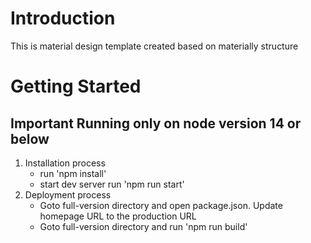# Introduction

This is material design template created based on materially structure

# Getting Started

## Important Running only on node version 14 or below

1. Installation process
    - run 'npm install'
    - start dev server run 'npm run start'
2. Deployment process
    - Goto full-version directory and open package.json. Update homepage URL to the production URL
    - Goto full-version directory and run 'npm run build'

